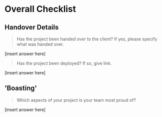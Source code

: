 # Overall Checklist

## Handover Details

> Has the project been handed over to the client? If yes, please specify what was handed over.

[insert answer here]

> Has the project been deployed? If so, give link.

[insert answer here]

## 'Boasting'

> Which aspects of your project is your team most proud of?

[insert answer here]
